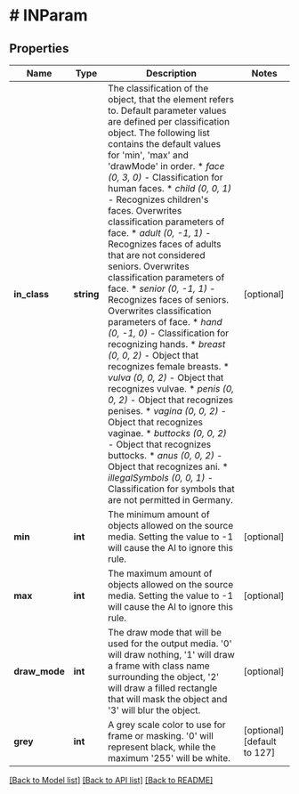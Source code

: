 # # INParam

## Properties

Name | Type | Description | Notes
------------ | ------------- | ------------- | -------------
**in_class** | **string** | The classification of the object, that the element refers to. Default parameter values are defined per classification object. The following list contains the default values for &#39;min&#39;, &#39;max&#39; and &#39;drawMode&#39; in order. * _face_ _(0, 3, 0)_ - Classification for human faces. * _child_ _(0, 0, 1)_ - Recognizes children&#39;s faces. Overwrites classification parameters of face. * _adult_ _(0, -1, 1)_ - Recognizes faces of adults that are not considered seniors. Overwrites classification parameters of face. * _senior_ _(0, -1, 1)_ - Recognizes faces of seniors. Overwrites classification parameters of face. * _hand_ _(0, -1, 0)_ - Classification for recognizing hands. * _breast_ _(0, 0, 2)_ - Object that recognizes female breasts. * _vulva_ _(0, 0, 2)_ - Object that recognizes vulvae. * _penis_ _(0, 0, 2)_ - Object that recognizes penises. * _vagina_ _(0, 0, 2)_ - Object that recognizes vaginae. * _buttocks_ _(0, 0, 2)_ - Object that recognizes buttocks. * _anus_ _(0, 0, 2)_ - Object that recognizes ani. * _illegalSymbols_ _(0, 0, 1)_ - Classification for symbols that are not permitted in Germany. | [optional] 
**min** | **int** | The minimum amount of objects allowed on the source media. Setting the value to -1 will cause the AI to ignore this rule. | [optional] 
**max** | **int** | The maximum amount of objects allowed on the source media. Setting the value to -1 will cause the AI to ignore this rule. | [optional] 
**draw_mode** | **int** | The draw mode that will be used for the output media. &#39;0&#39; will draw nothing, &#39;1&#39; will draw a frame with class name surrounding the object, &#39;2&#39; will draw a filled rectangle that will mask the object and &#39;3&#39; will blur the object. | [optional] 
**grey** | **int** | A grey scale color to use for frame or masking. &#39;0&#39; will represent black, while the maximum &#39;255&#39; will be white. | [optional] [default to 127]

[[Back to Model list]](../../README.md#documentation-for-models) [[Back to API list]](../../README.md#documentation-for-api-endpoints) [[Back to README]](../../README.md)


